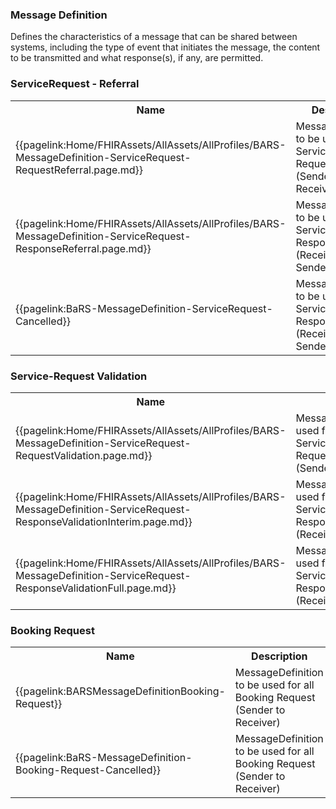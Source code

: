  ### Message Definition

Defines the characteristics of a message that can be shared between systems, including the type of event that initiates the message, the content to be transmitted and what response(s), if any, are permitted.

### ServiceRequest - Referral

<table>
<tr>
  <th width="40%">Name</th>
  <th width="60%">Description</th>
</tr>
<tr>
  <td>{{pagelink:Home/FHIRAssets/AllAssets/AllProfiles/BARS-MessageDefinition-ServiceRequest-RequestReferral.page.md}}</td>
  <td>MessageDefinition to be used for all ServiceRequest-RequestReferral (Sender to Receiver)</td>
</tr>
<tr>
  <td>{{pagelink:Home/FHIRAssets/AllAssets/AllProfiles/BARS-MessageDefinition-ServiceRequest-ResponseReferral.page.md}}</td>
  <td>MessageDefinition to be used for all ServiceRequest-ResponseReferral (Receiver to Sender</td>
</tr>
<tr>
  <td>{{pagelink:BaRS-MessageDefinition-ServiceRequest-Cancelled}}</td>
  <td>MessageDefinition to be used for all ServiceRequest-ResponseReferral (Receiver to Sender</td>
</tr>
</table>

### Service-Request Validation

<table>
<tr>
  <th width="40%">Name</th>
  <th width="60%">Description</th>
</tr>
<tr>
  <td>{{pagelink:Home/FHIRAssets/AllAssets/AllProfiles/BARS-MessageDefinition-ServiceRequest-RequestValidation.page.md}}</td>
  <td>MessageDefinition to be used for all ServiceRequest-RequestValidation (Sender to Receiver)</td>
</tr>
<tr>
  <td>{{pagelink:Home/FHIRAssets/AllAssets/AllProfiles/BARS-MessageDefinition-ServiceRequest-ResponseValidationInterim.page.md}}</td>
  <td>MessageDefinition to be used for all ServiceRequest-ResponseValidationInterim (Receiver to Sender)</td>
</tr>
<tr>
  <td>{{pagelink:Home/FHIRAssets/AllAssets/AllProfiles/BARS-MessageDefinition-ServiceRequest-ResponseValidationFull.page.md}}</td>
  <td>MessageDefinition to be used for all ServiceRequest-ResponseValidationFull (Receiver to Sender)</td>
</tr>
</table>

### Booking Request

<table>
<tr>
  <th width="40%">Name</th>
  <th width="60%">Description</th>
</tr>
<tr>
  <td>{{pagelink:BARSMessageDefinitionBooking-Request}}</td>
  <td>MessageDefinition to be used for all Booking Request (Sender to Receiver)</td>
</tr>
<tr>
  <td>{{pagelink:BaRS-MessageDefinition-Booking-Request-Cancelled}}</td>
  <td>MessageDefinition to be used for all Booking Request (Sender to Receiver)</td>
</tr>
</table>
